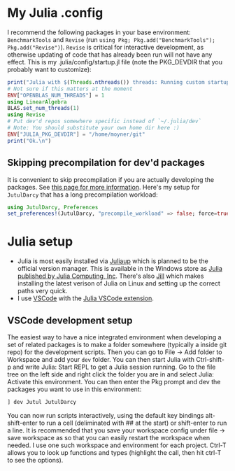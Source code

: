 # My Julia .config
I recommend the following packages in your base environment: `BenchmarkTools` and `Revise` (run `using Pkg; Pkg.add("BenchmarkTools"); Pkg.add("Revise")`). `Revise` is critical for interactive development, as otherwise updating of code that has already been run will not have any effect. This is my .julia/config/startup.jl file (note the PKG_DEVDIR that you probably want to customize):

```julia
print("Julia with $(Threads.nthreads()) threads: Running custom startup... ")
# Not sure if this matters at the moment
ENV["OPENBLAS_NUM_THREADS"] = 1
using LinearAlgebra
BLAS.set_num_threads(1)
using Revise
# Put dev'd repos somewhere specific instead of `~/.julia/dev`
# Note: You should substitute your own home dir here :)
ENV["JULIA_PKG_DEVDIR"] = "/home/moyner/git"
print("Ok.\n")
``` 

## Skipping precompilation for dev'd packages
It is convenient to skip precompilation if you are actually developing the packages. See [this page for more information](https://julialang.github.io/PrecompileTools.jl/stable/#Package-developers:-reducing-the-cost-of-precompilation-during-development). Here's my setup for `JutulDarcy` that has a long precompilation workload:
```julia
using JutulDarcy, Preferences
set_preferences!(JutulDarcy, "precompile_workload" => false; force=true)
```

# Julia setup
- Julia is most easily installed via [Juliaup](https://github.com/JuliaLang/juliaup) which is planned to be the official version manager. This is available in the Windows store as [Julia published by Julia Computing, Inc](https://github.com/JuliaLang/juliaup). There's also [Jill](https://github.com/abelsiqueira/jill) which makes installing the latest verison of Julia on Linux and setting up the correct paths very quick.
- I use [VSCode](https://code.visualstudio.com/) with the [Julia VSCode extension](https://www.julia-vscode.org/).

## VSCode development setup
The easiest way to have a nice integrated environment when developing a set of related packages is to make a folder somewhere (typically a inside git repo) for the development scripts. Then you can go to File -> Add folder to Workspace and add your `dev` folder. You can then start Julia with Ctrl-shift-p and write Julia: Start REPL to get a Julia session running. Go to the file tree on the left side and right click the folder you are in and select Julia: Activate this environment. You can then enter the Pkg prompt and dev the packages you want to use in this environment:
```julia
] dev Jutul JutulDarcy
```
You can now run scripts interactively, using the default key bindings alt-shift-enter to run a cell (deliminated with ## at the start) or shift-enter to run a line. It is recommended that you save your workspace config under file -> save workspace as so that you can easily restart the workspace when needed. I use one such workspace and environment for each project. Ctrl-T allows you to look up functions and types (highlight the call, then hit ctrl-T to see the options).

